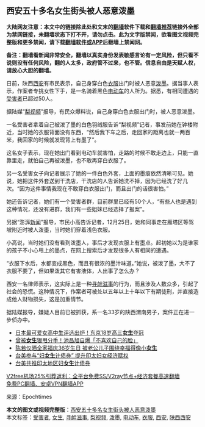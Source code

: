  <h2>西安五十多名女生街头被人恶意泼墨</h2> <p class="notice"><b>大陆网友注意：本文中的链接除此处和文末的<a href="https://github.com/bannedbook/fanqiang" >翻墙</a>软件下载和<a href="https://github.com/killgcd/justmysocks/blob/master/README.md">翻墙推荐</a>链接外全部为禁网链接，未翻墙状态下打不开，请勿点击。此为文字版禁闻，欲看图文视频完整版和更多禁闻，请下载<a href="https://github.com/bannedbook/fanqiang">翻墙软件或APP</a>后翻墙上禁闻网。</p><p>备注：翻墙看新闻非常安全，翻墙以真实身份发表敏感言论有一定风险，但只看不说则没有任何风险，翻的人太多，政府管不过来，也不管。信息自由是天赋人权，请放心大胆的翻墙。</b></p>  <div class="entry"> <p>日前，陕西<a href="https://www.bannedbook.org/bnews/tag/%e8%a5%bf%e5%ae%89/" class="st_tag internal_tag" rel="tag" title="标签 西安 下的日志">西安</a>有市民表示，自己身穿白色<a href="https://www.bannedbook.org/bnews/tag/%E8%A1%A3%E6%9C%8D/" class="st_tag internal_tag" rel="tag" title="标签 衣服 下的日志">衣服</a>出门时被人恶意<a href="https://www.bannedbook.org/bnews/tag/%E6%B3%BC%E5%A2%A8/" class="st_tag internal_tag" rel="tag" title="标签 泼墨 下的日志">泼墨</a>。据当事人表示，作案者专挑女性下手，是一名骑着黑色<a href="https://www.bannedbook.org/bnews/tag/%E7%94%B5%E5%8A%A8%E8%BD%A6/" class="st_tag internal_tag" rel="tag" title="标签 电动车 下的日志">电动车</a>的人所为。据悉，有相同遭遇的<a href="https://www.bannedbook.org/bnews/tag/%e5%8f%97%e5%ae%b3%e8%80%85/" class="st_tag internal_tag" rel="tag" title="标签 受害者 下的日志">受害者</a>已超过50人。</p> <p>据陆媒“<a href="https://www.bannedbook.org/bnews/tag/%E6%A2%A8%E8%A7%86%E9%A2%91/" class="st_tag internal_tag" rel="tag" title="标签 梨视频 下的日志">梨视频</a>”报导，有民众爆料说，自己身穿白色衣服出门时，被人恶意泼墨。</p> <p>一名受害者拿着自己被泼了墨的白色羽绒服告诉“梨视频”记者，事发前她在钟楼附近，当时她的衣服背面没有东西，“然后我下车之后，走回家的距离也就一两百米，我回家的时候就发现背上有墨了”。</p> <p>这名女子表示，现在她出门看到电动车就害怕，走路的时候不敢走边上，只能一直靠里走，就怕自己再被泼墨，也不敢再穿白衣服了。</p>  <p>另一名受害女子向记者展示了她的一件白色外套，上面的墨痕依然清晰可见。她说，她把这件外套送到干洗店，干洗店的人告诉她洗不掉，因为已经洗了好几次。“因为这件事情我现在不敢穿白衣服出门，而且出门的话很害怕。”</p> <p>她还告诉记者，她们有一个受害者群，目前群里已经有50个人，“有些人也是遇到这种情况，还没有进群，我们有一些姐妹已经选择了报案”。</p> <p>另据“澎湃<span class='wp_keywordlink_affiliate'><a href="https://www.bannedbook.org/" title="新闻">新闻</a></span>”报导，市民小高告诉记者，12月25日，她和同事走在雁塔区等驾坡附近时被人泼墨，当时她们穿着浅色衣服。</p> <p>小高说，当时她们没有看到泼墨人，事后才发现衣服上有墨点。起初她以为是谁家的孩子不小心甩上的墨点，在网上搜索后才发现很多人有相同的遭遇。</p>  <p>“衣服下水后，水都变成黑色，而且有很浓的墨汁味道。”她说，被泼了墨，大不了衣服不要了，但如果泼其它有害液体，人出事了怎么办？</p> <p>西安一名律师表示，这实际上是一种<a href="https://www.bannedbook.org/bnews/tag/%e5%af%bb%e8%a1%85%e6%bb%8b%e4%ba%8b/" class="st_tag internal_tag" rel="tag" title="标签 寻衅滋事 下的日志">寻衅滋事</a>的行为，而且涉及人数众多，引起了社会的恐慌。这种情况下，作案者可被处以五年以上十年以下有期徒刑，并直接造成他人财物损失，这是加重情节。</p> <p>据陆媒报导，嫌疑人目前已被抓获，系一名33岁的陕西渭南男子，案件正在进一步侦办中。</p> <ul class='op-related-articles' title='相关阅读'> <li><a href='https://www.bannedbook.org/bnews/yule/20201225/1454546.html' target='_blank'>日本最可爱女高中生评选出炉！东京18岁高三<b>女生</b>夺冠</a></li> <li><a href='https://www.bannedbook.org/bnews/yule/20201221/1452039.html' target='_blank'>曾被<b>女生</b>狠甩分手！池昌旭自爆「不喜欢自己的脸」</a></li> <li><a href='https://www.bannedbook.org/bnews/yule/20201216/1448396.html' target='_blank'>陈若仪晒全家福庆36岁生日 被老公儿子围绕幸福得像小<b>女生</b></a></li> <li><a href='https://www.bannedbook.org/bnews/taiwannews/20201214/1447719.html' target='_blank'>台美参与“妇<b>女生</b>计债券” 提升印太妇女经济赋权</a></li> <li><a href='https://www.bannedbook.org/bnews/baitai/20201214/1447605.html' target='_blank'>台美共推印太地区妇<b>女生</b>计债券</a></li> </ul> <p class="texttj"> <a href="https://www.bannedbook.org/forum23/topic22702.html" target="_blank">V2free机场25%引荐返利：全平台免费SS/V2ray节点+经济套餐高速翻墙</a><br/> <a href="https://github.com/bannedbook/fanqiang/wiki/%E7%A6%81%E9%97%BB%E7%BD%91%E5%AE%89%E5%8D%93%E7%BF%BB%E5%A2%99%E6%96%B0%E9%97%BBAPP" target="_blank">免费PC翻墙、安卓VPN翻墙APP</a></p><p> 来源：Epochtimes </p> <a name='sharetosocial'></a>       <div><b>本文的图文或视频完整版</b>：<a href='https://www.bannedbook.org/bnews/cbnews/20201227/1455985.html'>西安五十多名女生街头被人恶意泼墨</a></div>  </div><!--END ENTRY--> <div class="postfooter"> <div>本文标签：<a href="https://www.bannedbook.org/bnews/tag/%e5%8f%97%e5%ae%b3%e8%80%85/" rel="tag">受害者</a>, <a href="https://www.bannedbook.org/bnews/tag/%e5%a5%b3%e7%94%9f/" rel="tag">女生</a>, <a href="https://www.bannedbook.org/bnews/tag/%e5%af%bb%e8%a1%85%e6%bb%8b%e4%ba%8b/" rel="tag">寻衅滋事</a>, <a href="https://www.bannedbook.org/bnews/tag/%E6%A2%A8%E8%A7%86%E9%A2%91/" rel="tag">梨视频</a>, <a href="https://www.bannedbook.org/bnews/tag/%E6%B3%BC%E5%A2%A8/" rel="tag">泼墨</a>, <a href="https://www.bannedbook.org/bnews/tag/%E7%94%B5%E5%8A%A8%E8%BD%A6/" rel="tag">电动车</a>, <a href="https://www.bannedbook.org/bnews/tag/%E8%A1%A3%E6%9C%8D/" rel="tag">衣服</a>, <a href="https://www.bannedbook.org/bnews/tag/%e8%a5%bf%e5%ae%89/" rel="tag">西安</a>, <a href="https://www.bannedbook.org/bnews/tag/%E9%99%95%E8%A5%BF%E8%A5%BF%E5%AE%89/" rel="tag">陕西西安</a></div>  </div><!--END POSTFOOTER--> 